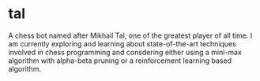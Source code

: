 # tal
A chess bot named after Mikhail Tal, one of the greatest player of all time. I am currently exploring and learning about state-of-the-art techniques involved in chess programming and consdering either using a mini-max algorithm with alpha-beta pruning or a reinforcement learning based algorithm. 
